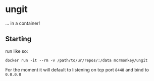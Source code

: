 # ungit

... in a container!


## Starting

run like so:

```shell
docker run -it --rm -v /path/to/ur/repos/:/data mcrmonkey/ungit

```

For the moment it will default to listening on tcp port `8448` and bind to
`0.0.0.0`


